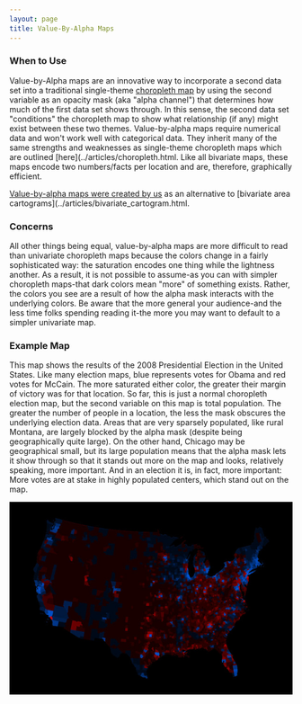 ```yaml
---
layout: page
title: Value-By-Alpha Maps
---
```


### When to Use

Value-by-Alpha maps are an innovative way to incorporate a second data set into a traditional single-theme [choropleth map](../articles/choropleth.html) by using the second variable as an opacity mask (aka "alpha channel") that determines how much of the first data set shows through. In this sense, the second data set "conditions" the choropleth map to show what relationship (if any) might exist between these two themes. Value-by-alpha maps require numerical data and won't work well with categorical data. They inherit many of the same strengths and weaknesses as single-theme choropleth maps which are outlined [here](../articles/choropleth.html. Like all bivariate maps, these maps encode two numbers/facts per location and are, therefore, graphically efficient.

[Value-by-alpha maps were created by us](http://www.axismaps.com/blog/2008/11/a-new-kind-of-election-map/) as an alternative to [bivariate area cartograms](../articles/bivariate_cartogram.html.

### Concerns
All other things being equal, value-by-alpha maps are more difficult to read than univariate choropleth maps because the colors change in a fairly sophisticated way: the saturation encodes one thing while the lightness another. As a result, it is not possible to assume-as you can with simpler choropleth maps-that dark colors mean "more" of something exists. Rather, the colors you see are a result of how the alpha mask interacts with the underlying colors. Be aware that the more general your audience-and the less time folks spending reading it-the more you may want to default to a simpler univariate map.

### Example Map
This map shows the results of the 2008 Presidential Election in the United States. Like many election maps, blue represents votes for Obama and red votes for McCain. The more saturated either color, the greater their margin of victory was for that location. So far, this is just a normal choropleth election map, but the second variable on this map is total population. The greater the number of people in a location, the less the mask obscures the underlying election data. Areas that are very sparsely populated, like rural Montana, are largely blocked by the alpha mask (despite being geographically quite large). On the other hand, Chicago may be geographical small, but its large population means that the alpha mask lets it show through so that it stands out more on the map and looks, relatively speaking, more important. And in an election it is, in fact, more important: More votes are at stake in highly populated centers, which stand out on the map.

![](../images/alpha_map.jpeg)